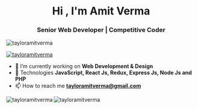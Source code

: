 <!DOCTYPE html>
<html lang="en" dir="ltr">
  <head>
    <meta charset="utf-8">
  </head>
  <body>
    <h1 align="center">Hi , I'm Amit Verma</h1>
    <h3 align="center">Senior Web Developer | Competitive Coder</h3>
    
<p align="left"> <img src="https://komarev.com/ghpvc/?username=tayloramitverma&label=Profile%20views&color=0e75b6&style=flat" alt="tayloramitverma" /> </p>

<p align="left"> <a href="https://github.com/ryo-ma/github-profile-trophy"><img src="https://github-profile-trophy.vercel.app/?username=tayloramitverma" alt="tayloramitverma" /></a> </p>

- 🔭 I’m currently working on **Web Development & Design**
- 🌱 Technologies **JavaScript, React Js, Redux, Express Js, Node Js and PHP**
- 📫 How to reach me **tayloramitverma@gmail.com**

<p><img align="left" src="https://github-readme-stats.vercel.app/api?username=tayloramitverma&show_icons=true&locale=en" alt="tayloramitverma" /></p>
<p><img align="left" src="https://github-readme-stats.vercel.app/api/top-langs?username=tayloramitverma&show_icons=true&locale=en&layout=compact" alt="tayloramitverma" />  </p>

  </body>
</html>
